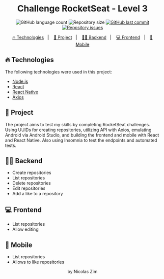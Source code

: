 <h1 align="center">
    Challenge RocketSeat - Level 3
</h1>
<p align="center">
  <img alt="GitHub language count" src="https://img.shields.io/github/languages/count/NicolasZim/RocketChallanges-lvl3-ReactJS">

  <img alt="Repository size" src="https://img.shields.io/github/repo-size/NicolasZim/RocketChallanges-lvl3-ReactJS">
  
  <a href="https://github.com/NicolasZim/RocketChallanges-lvl3-ReactJS/commits/master">
    <img alt="GitHub last commit" src="https://img.shields.io/github/last-commit/NicolasZim/RocketChallanges-lvl3-ReactJS">
  </a>

  <a href="https://github.com/NicolasZim/RocketChallanges-lvl3-ReactJS/issues">
    <img alt="Repository issues" src="https://img.shields.io/github/issues/NicolasZim/RocketChallanges-lvl3-ReactJS">
  </a>

<p align="center">
  <a href="#-technologies">🔥 Technologies</a>&nbsp;&nbsp;&nbsp;|&nbsp;&nbsp;&nbsp;
  <a href="#-project">📁 Project</a>&nbsp;&nbsp;&nbsp;|&nbsp;&nbsp;&nbsp;
  <a href="#-backend">👩‍💻 Backend</a>&nbsp;&nbsp;&nbsp;|&nbsp;&nbsp;&nbsp;
  <a href="#-frontend">💻 Frontend</a>&nbsp;&nbsp;&nbsp;|&nbsp;&nbsp;&nbsp;
  <a href="#-mobile">📱 Mobile</a>
</p>


</p>


## 🔥 Technologies

The following technologies were used in this project:

- [Node.js](https://nodejs.org/en/)
- [React](https://reactjs.org)
- [React Native](https://facebook.github.io/react-native/)
- [Axios](https://github.com/axios/axios)


## 📁 Project
The project aims to test my skills by completing RocketSeat challenges. Using UUIDs for creating repositories, utilizing API with Axios, emulating Android via Android Studio, and building the frontend and mobile with React and React Native. Also using Insomnia to test the endpoints and automated tests.


## 👩‍💻 Backend
- Create repositories
- List repositories
- Delete repositories
- Edit repositories
- Add a like to a repository


## 💻 Frontend
- List repositories
- Allow editing

## 📱 Mobile
- List repositories
- Allows to like repositories

<p align="center">by Nicolas Zim</p>
